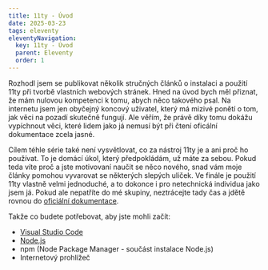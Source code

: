 ```yaml
---
title: 11ty - Úvod
date: 2025-03-23
tags: eleventy
eleventyNavigation:
  key: 11ty - Úvod
  parent: Eleventy 
  order: 1
---
```

Rozhodl jsem se publikovat několik stručných článků o instalaci a použití 11ty při tvorbě vlastních webových stránek. Hned na úvod bych měl přiznat, že mám nulovou kompetenci k tomu, abych něco takového psal. Na internetu jsem jen obyčejný koncový uživatel, který má mizivé ponětí o tom, jak věci na pozadí skutečně fungují. Ale věřím, že právě díky tomu dokážu vypíchnout věci, které lidem jako já nemusí být při čtení oficální dokumentace zcela jasné.
<!-- excerpt -->

Cílem téhle série také není vysvětlovat, co za nástroj 11ty je a ani proč ho používat. To je domácí úkol, který předpokládám, už máte za sebou. Pokud teda víte proč a jste motivovaní naučit se něco nového, snad vám moje články pomohou vyvarovat se některých slepých uliček. Ve finále je použití 11ty vlastně velmi jednoduché, a to dokonce i pro netechnická individua jako jsem já. Pokud ale nepatříte do mé skupiny, neztrácejte tady čas a jdětě rovnou do [oficiální dokumentace](https://www.11ty.dev/docs/). 

Takže co budete potřebovat, aby jste mohli začít:

- [Visual Studio Code](https://code.visualstudio.com)
- [Node.js](https://nodejs.org/en)
- npm (Node Package Manager - součást instalace Node.js)
- Internetový prohlížeč


 




